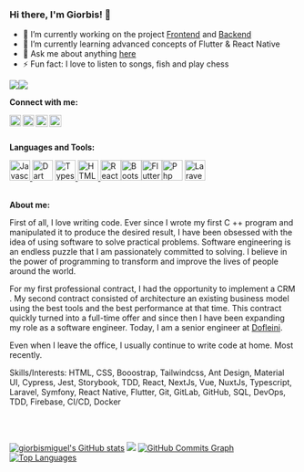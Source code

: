 ### Hi there, I'm Giorbis! 👋

- 🔭 I’m currently working on the project [Frontend](https://github.com/RoqLogic/mc-ui) and [Backend](https://github.com/RoqLogic/mc-core)
- 🌱 I’m currently learning advanced concepts of Flutter & React Native
- 💬 Ask me about anything [here](https://github.com/giorbismiguel/giorbismiguel/issues)
- ⚡ Fun fact: I love to listen to songs, fish and play chess

<a href="https://www.twitter.com/giorbismiguel" target="_blank" rel="noreferrer"><img src="https://img.shields.io/twitter/follow/giorbismiguel?logo=twitter&style=for-the-badge&color=0891b2&labelColor=1c1917" /></a><a href="https://www.github.com/giorbismiguel" target="_blank" rel="noreferrer"><img src="https://img.shields.io/github/followers/giorbismiguel?logo=github&style=for-the-badge&color=0891b2&labelColor=1c1917" /></a>


**Connect with me:**

[<img align="left" alt="Giorbis Miguel | Website" width="20px" src="https://img.icons8.com/ultraviolet/22/000000/domain.png" />][website]
[<img align="left" alt="Giorbis Miguel | LinkedIn" width="20px" src="https://img.icons8.com/color/22/000000/linkedin.png" />][linkedin]
[<img align="left" alt="Giorbis Miguel | Twitter" width="21px" src="https://img.icons8.com/fluent/22/000000/twitter.png" />][twitter]
[<img align="left" alt="Giorbis Miguel | Facebook" width="21px" src="https://img.icons8.com/color/22/000000/facebook-new.png" />][facebook]

<br />
<br />

**Languages and Tools:**

<p align="left"> 
  <a href="https://developer.mozilla.org/en-US/docs/Web/JavaScript" target="_blank" rel="noreferrer">
    <img src="https://raw.githubusercontent.com/danielcranney/readme-generator/main/public/icons/skills/javascript-colored.svg" width="36" height="36" alt="Javascript" /></a><a href="https://dart.dev/" target="_blank" rel="noreferrer">
    <img src="https://raw.githubusercontent.com/danielcranney/readme-generator/main/public/icons/skills/dart-colored.svg" width="36" height="36" alt="Dart" /></a> <a href="https://www.typescriptlang.org/" target="_blank" rel="noreferrer"><img src="https://raw.githubusercontent.com/danielcranney/readme-generator/main/public/icons/skills/typescript-colored.svg" width="36" height="36" alt="Typescript" />
</a><a href="https://developer.mozilla.org/en-US/docs/Glossary/HTML5" target="_blank" rel="noreferrer"><img       src="https://raw.githubusercontent.com/danielcranney/readme-generator/main/public/icons/skills/html5-colored.svg" width="36" height="36" alt="HTML5" /></a><a href="https://reactjs.org/" target="_blank" rel="noreferrer">
  <img src="https://raw.githubusercontent.com/danielcranney/readme-generator/main/public/icons/skills/react-colored.svg" width="36" height="36" alt="React"/></a><a href="https://getbootstrap.com/" target="_blank" rel="noreferrer"><img src="https://raw.githubusercontent.com/danielcranney/readme-generator/main/public/icons/skills/bootstrap-colored.svg" width="36" height="36" alt="Bootstrap" /></a><a href="https://flutter.dev/" target="_blank" rel="noreferrer"><img src="https://raw.githubusercontent.com/danielcranney/readme-generator/main/public/icons/skills/flutter-colored.svg" width="36" height="36" alt="Flutter" /></a><a href="https://www.php.net/" target="_blank" rel="noreferrer"><img src="https://raw.githubusercontent.com/danielcranney/readme-generator/main/public/icons/skills/php.svg" width="36" height="36" alt="Php" /></a> <a href="https://laravel.com/" target="_blank" rel="noreferrer"><img src="https://raw.githubusercontent.com/danielcranney/readme-generator/main/public/icons/skills/laravel.svg" width="36" height="36" alt="Laravel" /></a>

<br />
<br />

**About me:**

First of all, I love writing code. Ever since I wrote my first C ++ program and manipulated it to produce the desired result, I have been obsessed with the idea of ​​using software to solve practical problems. Software engineering is an endless puzzle that I am passionately committed to solving. I believe in the power of programming to transform and improve the lives of people around the world.

For my first professional contract, I had the opportunity to implement a CRM . My second contract consisted of architecture an existing business model using the best tools and the best performance at that time. This contract quickly turned into a full-time offer and since then I have been expanding my role as a software engineer. Today, I am a senior engineer at [Dofleini](https://www.linkedin.com/company/dofleini/mycompany/).

Even when I leave the office, I usually continue to write code at home. Most recently.

Skills/Interests: HTML, CSS, Booostrap, Tailwindcss, Ant Design, Material UI, Cypress, Jest, Storybook, TDD, React, NextJs, Vue, NuxtJs, Typescript, Laravel, Symfony, React Native, Flutter, Git, GitLab, GitHub, SQL, DevOps, TDD, Firebase, CI/CD, Docker

<br />
<br />

<a href="http://www.github.com/giorbismiguel"><img src="https://github-readme-stats.vercel.app/api?username=giorbismiguel&show_icons=true&hide=&count_private=true&title_color=3382ed&text_color=ffffff&icon_color=0891b2&bg_color=1c1917&hide_border=true&show_icons=true" alt="giorbismiguel's GitHub stats" /></a>
<a href="http://www.github.com/giorbismiguel"><img src="https://github-readme-streak-stats.herokuapp.com/?user=giorbismiguel&stroke=ffffff&background=1c1917&ring=3382ed&fire=3382ed&currStreakNum=ffffff&currStreakLabel=3382ed&sideNums=ffffff&sideLabels=ffffff&dates=ffffff&hide_border=true" /></a>
<a href="http://www.github.com/giorbismiguel"><img src="https://activity-graph.herokuapp.com/graph?username=giorbismiguel&bg_color=1c1917&color=ffffff&line=0891b2&point=ffffff&area_color=1c1917&area=true&hide_border=true&custom_title=GitHub%20Commits%20Graph" alt="GitHub Commits Graph" /></a>
<a href="https://github.com/giorbismiguel" align="left"><img src="https://github-readme-stats.vercel.app/api/top-langs/?username=giorbismiguel&langs_count=10&title_color=3382ed&text_color=ffffff&icon_color=0891b2&bg_color=1c1917&hide_border=true&locale=en&custom_title=Top%20%Languages" alt="Top Languages" /></a>

[website]:https://clever-saha-b473a2.netlify.app
[linkedin]:https://www.linkedin.com/in/giorbis-miguel-lori%C3%A9-montalvo-82446853
[twitter]:https://twitter.com/giorbismiguel
[facebook]:https://www.facebook.com/giorbis
